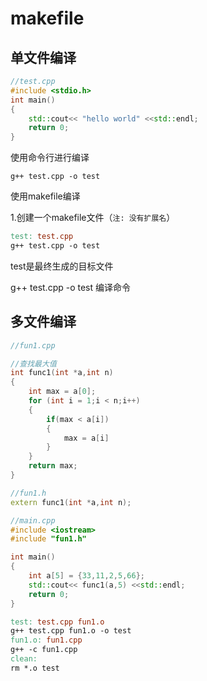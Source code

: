 # makefile

## 单文件编译

```C++
//test.cpp
#include <stdio.h>
int main()
{
	std::cout<< "hello world" <<std::endl;
    return 0;
}
```

使用命令行进行编译

```
g++ test.cpp -o test
```

使用makefile编译

1.创建一个makefile文件（`注: 没有扩展名`）

```makefile
test: test.cpp
g++ test.cpp -o test
```

test是最终生成的目标文件

g++ test.cpp -o test 编译命令



## 多文件编译

```C++
//fun1.cpp

//查找最大值
int func1(int *a,int n)
{
    int max = a[0];
    for (int i = 1;i < n;i++)
    {
        if(max < a[i])
        {
            max = a[i]
        }
    }
    return max;
}
```

```C++
//fun1.h
extern func1(int *a,int n);
```


```C++
//main.cpp
#include <iostream>
#include "fun1.h"

int main()
{
    int a[5] = {33,11,2,5,66};
    std::cout<< func1(a,5) <<std::endl;
    return 0;
}

```

```makefile
test: test.cpp fun1.o
g++ test.cpp fun1.o -o test
fun1.o: fun1.cpp
g++ -c fun1.cpp
clean:
rm *.o test
```

